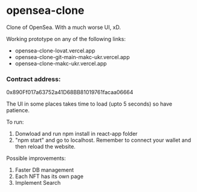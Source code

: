 # opensea-clone
Clone of OpenSea. With a much worse UI, xD.

Working prototype on any of the following links:
- opensea-clone-lovat.vercel.app
- opensea-clone-git-main-makc-ukr.vercel.app
- opensea-clone-makc-ukr.vercel.app

### Contract address:
0x890Ff017a63752a41D68BB81019761facaa06664

The UI in some places takes time to load (upto 5 seconds) so have patience.

To run:
1. Donwload and run npm install in react-app folder
2. "npm start" and go to localhost. Remember to connect your wallet and then reload the website.

Possible improvements: 
1. Faster DB management
2. Each NFT has its own page
3. Implement Search

